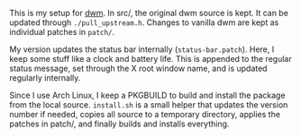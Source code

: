 This is my setup for [dwm](http://dwm.suckless.org). In src/, the original dwm source is kept. It can be updated through `./pull_upstream.h`. Changes to vanilla dwm are kept as individual patches in `patch/`.

My version updates the status bar internally (`status-bar.patch`). Here, I keep some stuff like a clock and battery life. This is appended to the regular status message, set through the X root window name, and is updated regularly internally.

Since I use Arch Linux, I keep a PKGBUILD to build and install the package from the local source. `install.sh` is a small helper that updates the version number if needed, copies all source to a temporary directory, applies the patches in patch/, and finally builds and installs everything.
